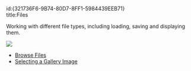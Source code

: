id:{321736F6-9B74-80D7-8FF1-5984439EEB71}  
title:Files  

Working with different file types, including loading, saving and displaying
them.

 [ ![](Images/PickGalleryImage.png)](Images/PickGalleryImage.png)

-   [Browse Files](/recipes/android/data/files/browse_files) 
-   [Selecting a Gallery Image](/recipes/android/data/files/selecting_a_gallery_image)
